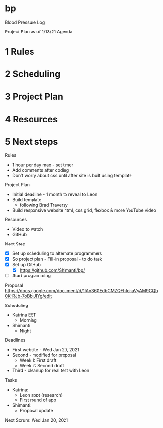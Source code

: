 # bp
Blood Pressure Log


Project Plan as of 1/13/21
Agenda

# 1 Rules
# 2 Scheduling
# 3 Project Plan
# 4 Resources
# 5 Next steps

Rules
- 1 hour per day max - set timer
- Add comments after coding
- Don’t worry about css until after site is built using template 

Project Plan
- Initial deadline - 1 month to reveal to Leon
- Build template 
    - following Brad Traversy
- Build responsive website html, css grid, flexbox & more YouTube video

Resources
- Video to watch
- GitHub 

Next Step
- [x] Set up scheduling to alternate programmers
- [x] So project plan - Fill-in proposal - to do task
- [x] Set up GitHub 
    - [x] https://github.com/Shimanti/bp/
- [ ] Start programming

Proposal
https://docs.google.com/document/d/1lAn36GEdbCMZQFhIohaVyAM9CQb0K-RJb-7oBbtJIYg/edit

Scheduling
- Katrina EST
    - Morning
- Shimanti
    - Night

Deadlines
- First website - Wed Jan 20, 2021
- Second - modified for proposal
    - Week 1: First draft
    - Week 2: Second draft
- Third - cleanup for real test with Leon


Tasks
- Katrina:
    - Leon appt (research)
    - First round of app
- Shimanti:
    - Proposal update

Next Scrum: Wed Jan 20, 2021
